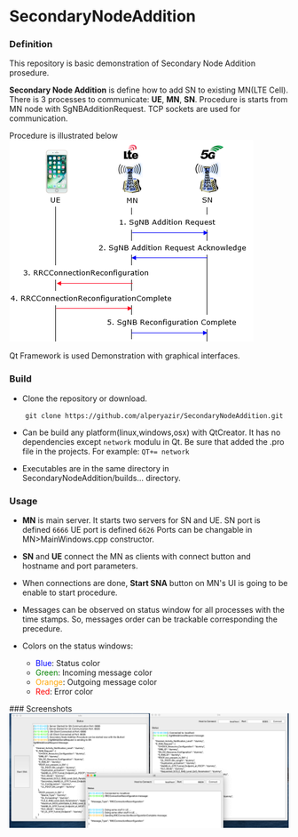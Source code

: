 # SecondaryNodeAddition
### Definition
This repository is basic demonstration of Secondary Node Addition prosedure.

**Secondary Node Addition** is define how to add SN to existing MN(LTE Cell). There is 3 processes to communicate: **UE**, **MN**, **SN**. Procedure is starts from MN node with SgNBAdditionRequest. TCP sockets are used for communication. 

Procedure is illustrated below
![](images/sna.png)


Qt Framework is used Demonstration with graphical interfaces.
### Build
- Clone the repository or download.
``` 
    git clone https://github.com/alperyazir/SecondaryNodeAddition.git
```
- Can be build any platform(linux,windows,osx) with QtCreator. It has no dependencies except `network` modulu in Qt. Be sure that added the .pro file in the projects. For example:
`QT+= network` 

- Executables are in the same directory in SecondaryNodeAddition/builds... directory.

### Usage
- **MN** is main server. It starts two servers for SN and UE. 
SN port is defined `6666`
UE port is defined `6626`
Ports can be changable in MN>MainWindows.cpp constructor.

- **SN** and **UE** connect the MN as clients with connect button and hostname and port parameters.
- When connections are done, **Start SNA** button on MN's UI is going to be enable to start procedure.

- Messages can be observed on status window for all processes with the time stamps. So, messages order can be trackable corresponding the precedure.
- Colors on the status windows:
    * <span style="color:blue">Blue</span>: Status color  
    * <span style="color:green">Green</span>: Incoming message color
    * <span style="color:orange">Orange</span>: Outgoing message color
    * <span style="color:red">Red</span>: Error color




### Screenshots
![](images/ss.png)



